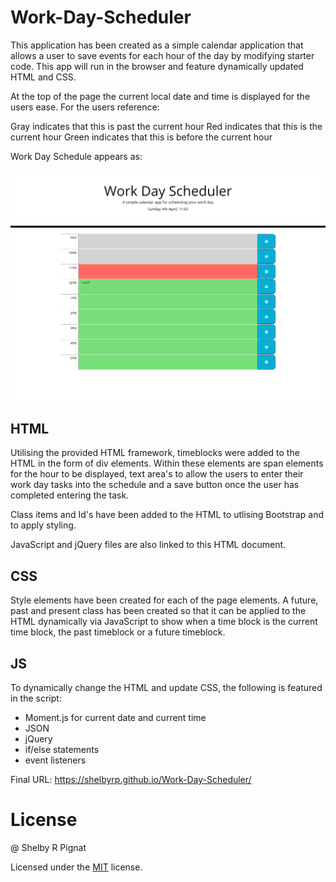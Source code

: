 # Work-Day-Scheduler

This application has been created as a simple calendar application that allows a user to save events for each hour of the day by modifying starter code. This app will run in the browser and feature dynamically updated HTML and CSS.

At the top of the page the current local date and time is displayed for the users ease. For the users reference:

Gray indicates that this is past the current hour
Red indicates that this is the current hour
Green indicates that this is before the current hour

Work Day Schedule appears as:

![Work Day Scheduler](./Assets/images/Work-Day-Scheduler.png)

## HTML

Utilising the provided HTML framework, timeblocks were added to the HTML in the form of div elements. Within these elements are span elements for the hour to be displayed, text area's to allow the users to enter their work day tasks into the schedule and a save button once the user has completed entering the task.

Class items and Id's have been added to the HTML to utlising Bootstrap and to apply styling.

JavaScript and jQuery files are also linked to this HTML document.

## CSS

Style elements have been created for each of the page elements. A future, past and present class has been created so that it can be applied to the HTML dynamically via JavaScript to show when a time block is the current time block, the past timeblock or a future timeblock.

## JS

To dynamically change the HTML and update CSS, the following is featured in the script:

* Moment.js for current date and current time
* JSON
* jQuery
* if/else statements
* event listeners

Final URL: https://shelbyrp.github.io/Work-Day-Scheduler/

# License

@ Shelby R Pignat

Licensed under the [MIT](LICENSE) license.
